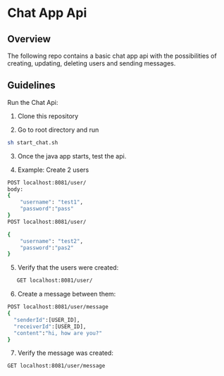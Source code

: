 
# Chat App Api

## Overview
The following repo contains a basic chat app api with the possibilities of creating, updating, deleting users and sending messages.

## Guidelines
Run the Chat Api:

1. Clone this repository

2. Go to root directory and run 
```bash
sh start_chat.sh
```
3. Once the java app starts, test the api.

4. Example:
Create 2 users

```bash
POST localhost:8081/user/
body:
{
    "username": "test1",
    "password":"pass"
}
POST localhost:8081/user/

{
    "username": "test2",
    "password":"pas2"
}
```

5. Verify that the users were created:
```bash
   GET localhost:8081/user/
```

6. Create a message between them:
```bash
POST localhost:8081/user/message
{
  "senderId":[USER_ID],
  "receiverId":[USER_ID],
  "content":"hi, how are you?"
}
```

7. Verify the message was created:
```bash
GET localhost:8081/user/message
```

